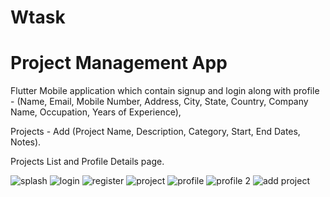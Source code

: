 # Wtask


# Project Management App
 Flutter Mobile application which contain
 signup and login along with profile - (Name, Email, Mobile Number, Address, City, State, Country, Company Name, Occupation, Years of Experience),
 
 Projects - Add (Project Name, Description, Category, Start, End Dates, Notes).
 
 Projects List and Profile Details page.


![splash](https://user-images.githubusercontent.com/96694861/180609083-0f51570e-1805-4d9e-ab77-785cb6507023.jpg)
![login](https://user-images.githubusercontent.com/96694861/180609085-652f5b85-7d5a-4cea-8f4c-39f198ef5e11.jpg)
![register](https://user-images.githubusercontent.com/96694861/180609087-4ce5a5a7-4206-40ef-8c2e-721f1219ff5d.jpg)
![project](https://user-images.githubusercontent.com/96694861/180609089-91ea9aaf-404e-4bd2-a449-a8acd7bd5843.jpg)
![profile](https://user-images.githubusercontent.com/96694861/180609093-b8549277-7cf3-47aa-9558-6a04aa631b02.jpg)
![profile 2](https://user-images.githubusercontent.com/96694861/180609095-565b6505-2b8d-44eb-9be6-21ae05115d9b.jpg)
![add project](https://user-images.githubusercontent.com/96694861/180609096-f9c09fb4-18a8-47b7-afcd-0b7be607356c.jpg)
